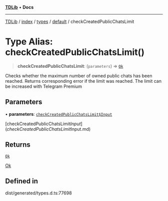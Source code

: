 [**TDLib**](../../../../../../README.md) • **Docs**

***

[TDLib](../../../../../../modules.md) / [index](../../../../../README.md) / [types](../../../README.md) / [default](../README.md) / checkCreatedPublicChatsLimit

# Type Alias: checkCreatedPublicChatsLimit()

> **checkCreatedPublicChatsLimit**: (`parameters`) => [`Ok`](Ok-1.md)

Checks whether the maximum number of owned public chats has been reached. Returns corresponding error if the limit was reached. The limit can be increased with Telegram Premium

## Parameters

• **parameters**: [`checkCreatedPublicChatsLimit$Input`](checkCreatedPublicChatsLimit$Input.md)

[checkCreatedPublicChatsLimit$Input](checkCreatedPublicChatsLimit$Input.md)

## Returns

[`Ok`](Ok-1.md)

[Ok](Ok-1.md)

## Defined in

dist/generated/types.d.ts:77698
